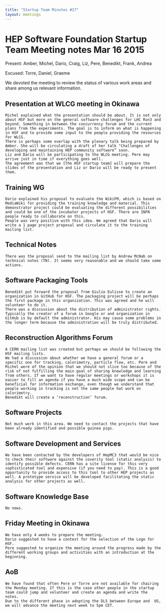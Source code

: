 ```yaml
---
title: "Startup Team Minutes #17"
layout: meetings
---
```


# HEP Software Foundation Startup Team Meeting notes Mar 16 2015

Present: Amber, Michel, Dario, Craig, Liz, Pere, Benedikt, Frank, Andrea

Excused: Torre, Daniel, Graeme

We devoted the meeting to review the status of various work areas and share among us relevant information.

## Presentation at WLCG meeting in Okinawa

    Michel explained what the presentation should be about. It is not only about HSF but more on the general software challenges for LHC Run3 and beyond. Something in between the concurrency forum and the current plans from the experiments. The goal is to inform on what is happening in HSF and to provide some input to the people providing the resources for WLCG.
    There is perhaps some overlap with the plenary talk being prepared by Amber. She will be circulating a draft of her talk "Challenges of developing and maintaining HEP community software” soon.
    Liz and Dario will be participating to the WLCG meeting. Pere may arrive just in time if everything goes well.
    The agreement was that we [the HSF startup team] will prepare the slides of the presentation and Liz or Dario will be ready to present them.

## Training WG

    Dario explained his proposal to evaluate the WikiFM, which is based on MediaWiki for providing the training knowledge and material. This demonstrator project could be evaluating the different possibilities and could be one of the incubator projects of HSF. There are INFN people ready to collaborate on this.
    People was very positive with this idea. We agreed that Dario will write a 1 page project proposal and circulate it to the training mailing list.

## Technical Notes

    There was the proposal send to the mailing list by Andrew McNab on technical notes (TN). It seems very reasonable and we should take some actions.

## Software Packaging Tools

    Benedikt put forward the proposal from Giulio Eulisse to create an organization in GitHub for HSF. The packaging project will be perhaps the first package in this organization. This was agreed and he will volunteer to do it.
    There was a discussion about the distribution of administrator rights.  Typically the creator of a forum in Google or and organization in GitHub is by default the administrator. His may cause some problems in the longer term because the administration will be truly distributed.

## Reconstruction Algorithms Forum

    A CERN mailing list was created but perhaps we should be following the HSF mailing lists.
    We had a discussion about whether we have a general forum or a specific one for tracking, calorimetry, particle flow, etc. Pere and Michel were of the opinion that we should not slice too because of the risk of not fulfilling the main goal of sharing knowledge and learning from others. If we want to have regular meetings or workshops it is easier to fill an agenda if you have a much wide scope and can be beneficial for information exchange, even though we understand that people working in tracking is not the same people hat work on calorimetry.
    Benedikt will create a ‘reconstruction’ forum.

## Software Projects

    Not much work in this area. We need to contact the projects that have been already identified and possible guinea pigs.

## Software Development and Services

    We have been contacted by the developers of HepMC3 that would be nice to check their software against the coverity tool (static analysis) to identify possible defects. CERN has a site license for this very sophisticated tool and expensive (if you need to pay). This is a good opportunity to provide access to this tool to other HEP projects as well. A prototype service will be developed facilitating the static analysis for other projects as well.

## Software Knowledge Base

    No news.

## Friday Meeting in Okinawa

    We have only 4 weeks to prepare the meeting.
    Dario suggested to have a contest for the selection of the Logo for HSF.
    Pere suggested to organize the meeting around the progress made by the different working groups and activities with an introduction at the beginning.

## AoB

    We have found that often Pere or Torre are not available for chairing the Monday meeting. If this is the case other people in the startup team could jump and volunteer and create an agenda and write the notes.
    Due to the different phase in adopting the DLS between Europe and  US, we will advance the meeting next week to 5pm CET.
